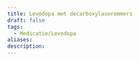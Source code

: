 ```yaml
---
title: Levodopa met decarboxylaseremmers
draft: false
tags:
  - Medicatie/Levodopa
aliases: 
description:
---
```

